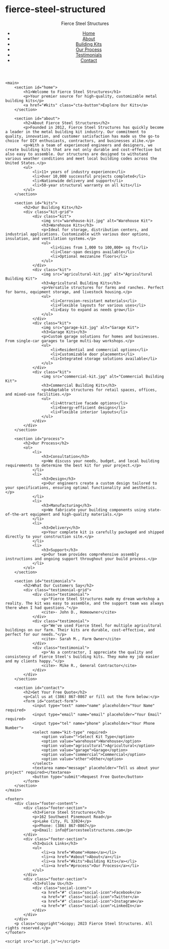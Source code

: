# fierce-steel-structured<!DOCTYPE html>
<html lang="en">
<head>
    <meta charset="UTF-8">
    <meta name="viewport" content="width=device-width, initial-scale=1.0">
    <title>Fierce Steel Structures - Premium Metal Building Kit Manufacturer</title>
    <link rel="stylesheet" href="styles.css">
</head>
<body>
    <header>
        <nav>
            <div class="logo">Fierce Steel Structures</div>
            <ul>
                <li><a href="#home">Home</a></li>
                <li><a href="#about">About</a></li>
                <li><a href="#kits">Building Kits</a></li>
                <li><a href="#process">Our Process</a></li>
                <li><a href="#testimonials">Testimonials</a></li>
                <li><a href="#contact">Contact</a></li>
            </ul>
        </nav>
    </header>

    <main>
        <section id="home">
            <h1>Welcome to Fierce Steel Structures</h1>
            <p>Your premier source for high-quality, customizable metal building kits</p>
            <a href="#kits" class="cta-button">Explore Our Kits</a>
        </section>

        <section id="about">
            <h2>About Fierce Steel Structures</h2>
            <p>Founded in 2012, Fierce Steel Structures has quickly become a leader in the metal building kit industry. Our commitment to quality, innovation, and customer satisfaction has made us the go-to choice for DIY enthusiasts, contractors, and businesses alike.</p>
            <p>With a team of experienced engineers and designers, we create building kits that are not only durable and cost-effective but also easy to assemble. Our structures are designed to withstand various weather conditions and meet local building codes across the United States.</p>
            <ul>
                <li>11+ years of industry experience</li>
                <li>Over 10,000 successful projects completed</li>
                <li>Nationwide delivery and support</li>
                <li>50-year structural warranty on all kits</li>
            </ul>
        </section>

        <section id="kits">
            <h2>Our Building Kits</h2>
            <div class="kit-grid">
                <div class="kit">
                    <img src="warehouse-kit.jpg" alt="Warehouse Kit">
                    <h3>Warehouse Kits</h3>
                    <p>Ideal for storage, distribution centers, and industrial applications. Customizable with various door options, insulation, and ventilation systems.</p>
                    <ul>
                        <li>Sizes from 1,000 to 100,000+ sq ft</li>
                        <li>Clear-span designs available</li>
                        <li>Optional mezzanine floors</li>
                    </ul>
                </div>
                <div class="kit">
                    <img src="agricultural-kit.jpg" alt="Agricultural Building Kit">
                    <h3>Agricultural Building Kits</h3>
                    <p>Versatile structures for farms and ranches. Perfect for barns, equipment storage, and livestock housing.</p>
                    <ul>
                        <li>Corrosion-resistant materials</li>
                        <li>Flexible layouts for various uses</li>
                        <li>Easy to expand as needs grow</li>
                    </ul>
                </div>
                <div class="kit">
                    <img src="garage-kit.jpg" alt="Garage Kit">
                    <h3>Garage Kits</h3>
                    <p>Custom garage solutions for homes and businesses. From single-car garages to large multi-bay workshops.</p>
                    <ul>
                        <li>Residential and commercial options</li>
                        <li>Customizable door placements</li>
                        <li>Integrated storage solutions available</li>
                    </ul>
                </div>
                <div class="kit">
                    <img src="commercial-kit.jpg" alt="Commercial Building Kit">
                    <h3>Commercial Building Kits</h3>
                    <p>Adaptable structures for retail spaces, offices, and mixed-use facilities.</p>
                    <ul>
                        <li>Attractive facade options</li>
                        <li>Energy-efficient designs</li>
                        <li>Flexible interior layouts</li>
                    </ul>
                </div>
            </div>
        </section>

        <section id="process">
            <h2>Our Process</h2>
            <ol>
                <li>
                    <h3>Consultation</h3>
                    <p>We discuss your needs, budget, and local building requirements to determine the best kit for your project.</p>
                </li>
                <li>
                    <h3>Design</h3>
                    <p>Our engineers create a custom design tailored to your specifications, ensuring optimal functionality and aesthetics.</p>
                </li>
                <li>
                    <h3>Manufacturing</h3>
                    <p>We fabricate your building components using state-of-the-art equipment and high-quality materials.</p>
                </li>
                <li>
                    <h3>Delivery</h3>
                    <p>Your complete kit is carefully packaged and shipped directly to your construction site.</p>
                </li>
                <li>
                    <h3>Support</h3>
                    <p>Our team provides comprehensive assembly instructions and ongoing support throughout your build process.</p>
                </li>
            </ol>
        </section>

        <section id="testimonials">
            <h2>What Our Customers Say</h2>
            <div class="testimonial-grid">
                <div class="testimonial">
                    <p>"Fierce Steel Structures made my dream workshop a reality. The kit was easy to assemble, and the support team was always there when I had questions."</p>
                    <cite>- John D., Homeowner</cite>
                </div>
                <div class="testimonial">
                    <p>"We've used Fierce Steel for multiple agricultural buildings on our farm. Their kits are durable, cost-effective, and perfect for our needs."</p>
                    <cite>- Sarah M., Farm Owner</cite>
                </div>
                <div class="testimonial">
                    <p>"As a contractor, I appreciate the quality and consistency of Fierce Steel's building kits. They make my job easier and my clients happy."</p>
                    <cite>- Mike R., General Contractor</cite>
                </div>
            </div>
        </section>

        <section id="contact">
            <h2>Get Your Free Quote</h2>
            <p>Call us at (386) 867-0867 or fill out the form below:</p>
            <form id="contact-form">
                <input type="text" name="name" placeholder="Your Name" required>
                <input type="email" name="email" placeholder="Your Email" required>
                <input type="tel" name="phone" placeholder="Your Phone Number">
                <select name="kit-type" required>
                    <option value="">Select Kit Type</option>
                    <option value="warehouse">Warehouse</option>
                    <option value="agricultural">Agricultural</option>
                    <option value="garage">Garage</option>
                    <option value="commercial">Commercial</option>
                    <option value="other">Other</option>
                </select>
                <textarea name="message" placeholder="Tell us about your project" required></textarea>
                <button type="submit">Request Free Quote</button>
            </form>
        </section>
    </main>

    <footer>
        <div class="footer-content">
            <div class="footer-section">
                <h3>Fierce Steel Structures</h3>
                <p>162 Southwest Pinemount Road</p>
                <p>Lake City, FL 32024</p>
                <p>Phone: (386) 867-0867</p>
                <p>Email: info@fiercesteelstructures.com</p>
            </div>
            <div class="footer-section">
                <h3>Quick Links</h3>
                <ul>
                    <li><a href="#home">Home</a></li>
                    <li><a href="#about">About</a></li>
                    <li><a href="#kits">Building Kits</a></li>
                    <li><a href="#process">Our Process</a></li>
                </ul>
            </div>
            <div class="footer-section">
                <h3>Follow Us</h3>
                <div class="social-icons">
                    <a href="#" class="social-icon">Facebook</a>
                    <a href="#" class="social-icon">Twitter</a>
                    <a href="#" class="social-icon">Instagram</a>
                    <a href="#" class="social-icon">LinkedIn</a>
                </div>
            </div>
        </div>
        <p class="copyright">&copy; 2023 Fierce Steel Structures. All rights reserved.</p>
    </footer>

    <script src="script.js"></script>
</body>
</html>

